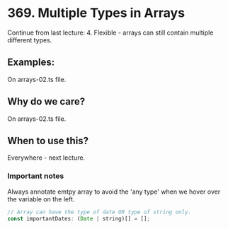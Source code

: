 # 369. Multiple Types in Arrays

Continue from last lecture:
4. Flexible - arrays can still contain multiple different types. 

## Examples:
On arrays-02.ts file.

## Why do we care?
On arrays-02.ts file.

## When to use this?
Everywhere - next lecture.

### Important notes
Always annotate emtpy array to avoid the 'any type'  when we hover over the variable on the left.

```js
// Array can have the type of date OR type of string only.
const importantDates: (Date | string)[] = [];
```